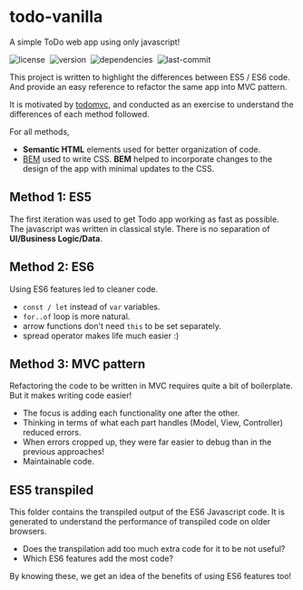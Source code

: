 # todo-vanilla

A simple ToDo web app using only javascript!

![license](https://img.shields.io/github/license/raravi/todo-vanilla)&nbsp;&nbsp;![version](https://img.shields.io/github/package-json/v/raravi/todo-vanilla)&nbsp;&nbsp;![dependencies](https://img.shields.io/depfu/raravi/todo-vanilla)&nbsp;&nbsp;![last-commit](https://img.shields.io/github/last-commit/raravi/todo-vanilla)

This project is written to highlight the differences between ES5 / ES6 code. And provide an easy reference to refactor the same app into MVC pattern.

It is motivated by [todomvc](http://todomvc.com), and conducted as an exercise to understand the differences of each method followed.

For all methods,
* **Semantic HTML** elements used for better organization of code.
* [BEM](http://getbem.com/) used to write CSS. **BEM** helped to incorporate changes to the design of the app with minimal updates to the CSS.

## Method 1: ES5

The first iteration was used to get Todo app working as fast as possible. The javascript was written in classical style. There is no separation of **UI/Business Logic/Data**.

## Method 2: ES6

Using ES6 features led to cleaner code.
* `const / let` instead of `var` variables.
* `for..of` loop is more natural.
* arrow functions don't need `this` to be set separately.
* spread operator makes life much easier :)

## Method 3: MVC pattern

Refactoring the code to be written in MVC requires quite a bit of boilerplate. But it makes writing code easier!
* The focus is adding each functionality one after the other.
* Thinking in terms of what each part handles (Model, View, Controller) reduced errors.
* When errors cropped up, they were far easier to debug than in the previous approaches!
* Maintainable code.

## ES5 transpiled

This folder contains the transpiled output of the ES6 Javascript code. It is generated to understand the performance of transpiled code on older browsers.

* Does the transpilation add too much extra code for it to be not useful?
* Which ES6 features add the most code?

By knowing these, we get an idea of the benefits of using ES6 features too!
